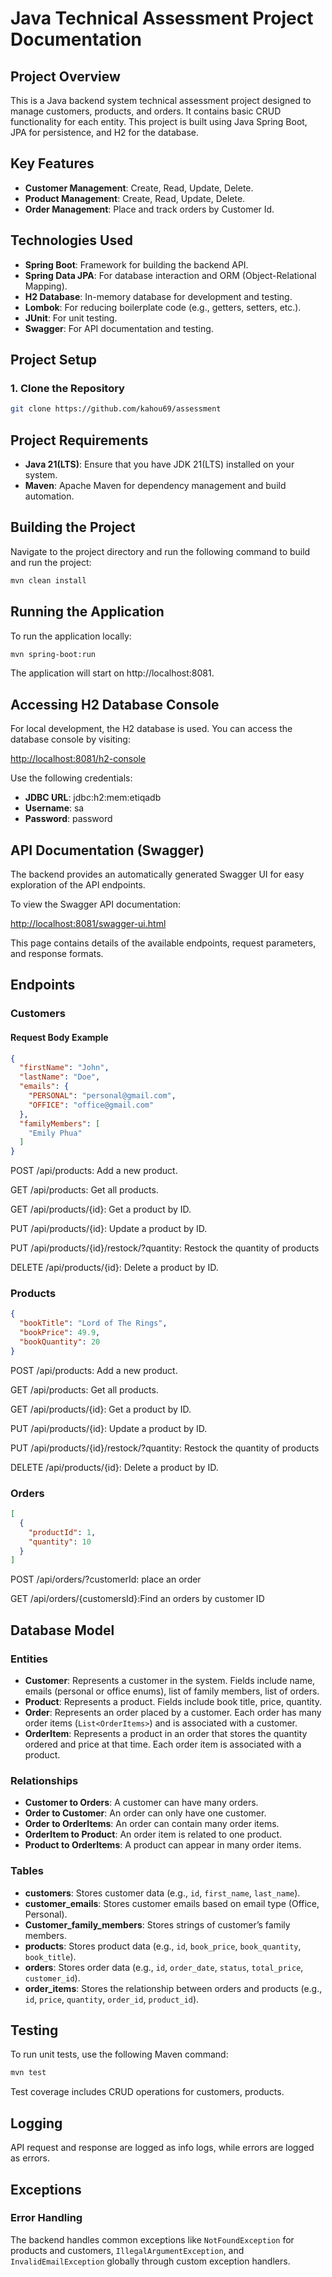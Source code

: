 # Java Technical Assessment Project Documentation

## Project Overview

This is a Java backend system technical assessment project designed to manage customers, products, and orders. It contains basic CRUD functionality for each entity. This project is built using Java Spring Boot, JPA for persistence, and H2 for the database.

## Key Features

- **Customer Management**: Create, Read, Update, Delete.
- **Product Management**: Create, Read, Update, Delete.
- **Order Management**: Place and track orders by Customer Id.

## Technologies Used

- **Spring Boot**: Framework for building the backend API.
- **Spring Data JPA**: For database interaction and ORM (Object-Relational Mapping).
- **H2 Database**: In-memory database for development and testing.
- **Lombok**: For reducing boilerplate code (e.g., getters, setters, etc.).
- **JUnit**: For unit testing.
- **Swagger**: For API documentation and testing.

## Project Setup

### 1. Clone the Repository

```bash
git clone https://github.com/kahou69/assessment
```

## Project Requirements

- **Java 21(LTS)**: Ensure that you have JDK 21(LTS) installed on your system.
- **Maven**: Apache Maven for dependency management and build automation.

## Building the Project

Navigate to the project directory and run the following command to build and run the project:

```bash
mvn clean install
```
## Running the Application

To run the application locally:

```bash
mvn spring-boot:run
```
The application will start on http://localhost:8081.

## Accessing H2 Database Console

For local development, the H2 database is used. You can access the database console by visiting:

[http://localhost:8081/h2-console](http://localhost:8081/h2-console)

Use the following credentials:

- **JDBC URL**: jdbc:h2:mem:etiqadb
- **Username**: sa
- **Password**: password

## API Documentation (Swagger)

The backend provides an automatically generated Swagger UI for easy exploration of the API endpoints.

To view the Swagger API documentation:

[http://localhost:8081/swagger-ui.html](http://localhost:8081/swagger-ui.html)

This page contains details of the available endpoints, request parameters, and response formats.

## Endpoints

### Customers

#### Request Body Example

```json
{
  "firstName": "John",
  "lastName": "Doe",
  "emails": {
    "PERSONAL": "personal@gmail.com",
    "OFFICE": "office@gmail.com"
  },
  "familyMembers": [
    "Emily Phua"
  ]
}
```
POST /api/products: Add a new product.

GET /api/products: Get all products.

GET /api/products/{id}: Get a product by ID.

PUT /api/products/{id}: Update a product by ID.

PUT /api/products/{id}/restock/?quantity: Restock the quantity of products 

DELETE /api/products/{id}: Delete a product by ID.

### Products

```json
{
  "bookTitle": "Lord of The Rings",
  "bookPrice": 49.9,
  "bookQuantity": 20
}

```
POST /api/products: Add a new product.

GET /api/products: Get all products.

GET /api/products/{id}: Get a product by ID.

PUT /api/products/{id}: Update a product by ID.

PUT /api/products/{id}/restock/?quantity: Restock the quantity of products 

DELETE /api/products/{id}: Delete a product by ID.

### Orders

```json
[
  {
    "productId": 1,
    "quantity": 10
  }
]
```
POST /api/orders/?customerId: place an order 

GET /api/orders/{customersId}:Find an orders by customer ID 


## Database Model

### Entities

- **Customer**: Represents a customer in the system. Fields include name, emails (personal or office enums), list of family members, list of orders.
- **Product**: Represents a product. Fields include book title, price, quantity.
- **Order**: Represents an order placed by a customer. Each order has many order items (`List<OrderItems>`) and is associated with a customer.
- **OrderItem**: Represents a product in an order that stores the quantity ordered and price at that time. Each order item is associated with a product.

### Relationships

- **Customer to Orders**: A customer can have many orders.
- **Order to Customer**: An order can only have one customer.
- **Order to OrderItems**: An order can contain many order items.
- **OrderItem to Product**: An order item is related to one product.
- **Product to OrderItems**: A product can appear in many order items.

### Tables

- **customers**: Stores customer data (e.g., `id`, `first_name`, `last_name`).
- **customer_emails**: Stores customer emails based on email type (Office, Personal).
- **Customer_family_members**: Stores strings of customer’s family members.
- **products**: Stores product data (e.g., `id`, `book_price`, `book_quantity`, `book_title`).
- **orders**: Stores order data (e.g., `id`, `order_date`, `status`, `total_price`, `customer_id`).
- **order_items**: Stores the relationship between orders and products (e.g., `id`, `price`, `quantity`, `order_id`, `product_id`).

## Testing

To run unit tests, use the following Maven command:

```bash
mvn test
```
Test coverage includes CRUD operations for customers, products.

## Logging

API request and response are logged as info logs, while errors are logged as errors.

## Exceptions

### Error Handling

The backend handles common exceptions like `NotFoundException` for products and customers, `IllegalArgumentException`, and `InvalidEmailException` globally through custom exception handlers.


